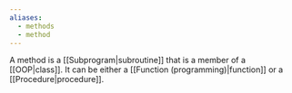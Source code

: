 ```yaml
---
aliases:
  - methods
  - method
---
```

A method is a [[Subprogram|subroutine]] that is a member of a [[OOP|class]]. It can be either a [[Function (programming)|function]] or a [[Procedure|procedure]].